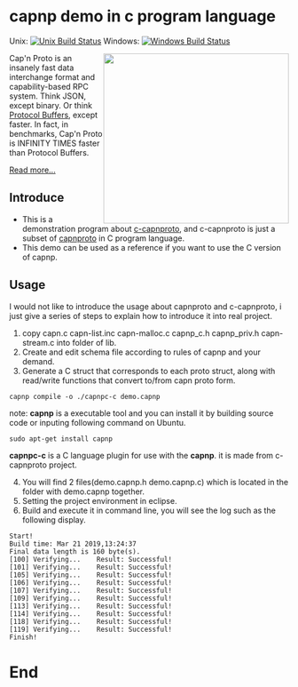 # capnp demo in c program language

Unix: [![Unix Build Status](https://travis-ci.org/capnproto/capnproto.svg?branch=master)](https://travis-ci.org/capnproto/capnproto) Windows: [![Windows Build Status](https://ci.appveyor.com/api/projects/status/9rxff2tujkae4hte?svg=true)](https://ci.appveyor.com/project/kentonv/capnproto)

<img src='http://kentonv.github.com/capnproto/images/infinity-times-faster.png' style='width:334px; height:306px; float: right;'>

Cap'n Proto is an insanely fast data interchange format and capability-based RPC system. Think
JSON, except binary. Or think [Protocol Buffers](https://github.com/google/protobuf), except faster.
In fact, in benchmarks, Cap'n Proto is INFINITY TIMES faster than Protocol Buffers.

[Read more...](http://kentonv.github.com/capnproto/)

## Introduce
- This is a demonstration program about [c-capnproto](https://github.com/opensourcerouting/c-capnproto), and c-capnproto is just a subset of [capnproto](https://github.com/capnproto/capnproto) in C program language.
- This demo can be used as a reference if you want to use the C version of capnp.

## Usage
I would not like to introduce the usage about capnproto and c-capnproto, i just give a series of steps to explain how to introduce it into real project.
1. copy capn.c capn-list.inc capn-malloc.c capnp_c.h capnp_priv.h capn-stream.c into folder of lib.
2. Create and edit schema file according to rules of capnp and your demand.
3. Generate a C struct that corresponds to each proto struct, along with read/write functions that convert to/from capn proto form.
```
capnp compile -o ./capnpc-c demo.capnp
```
note: **capnp** is a executable tool and you can install it by building source code or inputing following command  on Ubuntu.
``` 
sudo apt-get install capnp
```
**capnpc-c** is a C language plugin for use with the **capnp**. it is made from c-capnproto project.

4. You will find 2 files(demo.capnp.h demo.capnp.c) which is located in the folder with demo.capnp together.
5. Setting the project environment in eclipse.
6. Build and execute it in command line, you will see the log such as the following display.
```
Start!
Build time: Mar 21 2019,13:24:37
Final data length is 160 byte(s).
[100] Verifying...    Result: Successful!
[101] Verifying...    Result: Successful!
[105] Verifying...    Result: Successful!
[106] Verifying...    Result: Successful!
[107] Verifying...    Result: Successful!
[109] Verifying...    Result: Successful!
[113] Verifying...    Result: Successful!
[114] Verifying...    Result: Successful!
[118] Verifying...    Result: Successful!
[119] Verifying...    Result: Successful!
Finish!
```

# End


